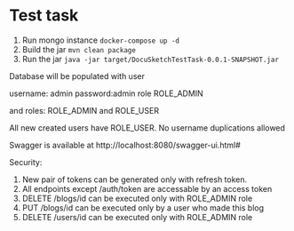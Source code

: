 # Test task

1. Run mongo instance `docker-compose up -d`
2. Build the jar `mvn clean package`
3. Run the jar `java -jar target/DocuSketchTestTask-0.0.1-SNAPSHOT.jar`

Database will be populated with user 

username: admin password:admin role ROLE_ADMIN

and roles: ROLE_ADMIN and ROLE_USER

All new created users have ROLE_USER. No username duplications allowed

Swagger is available at http://localhost:8080/swagger-ui.html#

Security:
1. New pair of tokens can be generated only with refresh token.
2. All endpoints except /auth/token are accessable by an access token
3. DELETE /blogs/id can be executed only with ROLE_ADMIN role
4. PUT /blogs/id can be executed only by a user who made this blog
5. DELETE /users/id can be executed only with ROLE_ADMIN role
